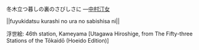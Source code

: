 冬木立つ暮しの裏のさびしさに
—[中村汀女](https://ja.wikipedia.org/wiki/中村汀女)

||fuyukidatsu kurashi no ura no sabishisa ni||

浮世絵: 46th station, Kameyama [Utagawa Hiroshige, from The Fifty-three Stations of the Tōkaidō (Hoeido Edition)]